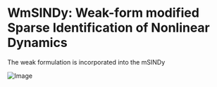 # WmSINDy: Weak-form modified Sparse Identification of Nonlinear Dynamics

The weak formulation is incorporated into the mSINDy

![Image](https://github.com/user-attachments/assets/064ec178-ea61-40ce-9046-5c577d75d3f7)
